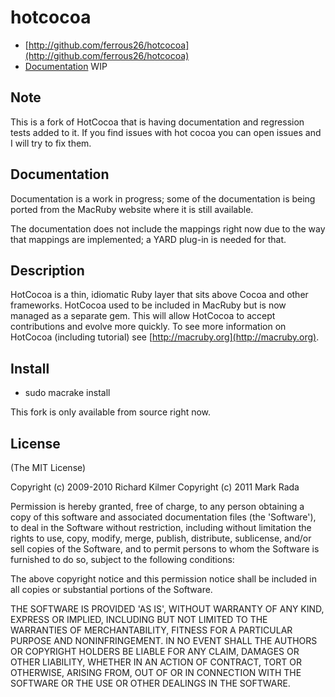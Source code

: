 # hotcocoa

* [http://github.com/ferrous26/hotcocoa](http://github.com/ferrous26/hotcocoa)
* [Documentation](http://rdoc.info/github/ferrous26/hotcocoa/master/frames) WIP

## Note

This is a fork of HotCocoa that is having documentation and regression
tests added to it. If you find issues with hot cocoa you can open
issues and I will try to fix them.

## Documentation

Documentation is a work in progress; some of the documentation is
being ported from the MacRuby website where it is still available.

The documentation does not include the mappings right now due to the
way that mappings are implemented; a YARD plug-in is needed for that.

## Description

HotCocoa is a thin, idiomatic Ruby layer that sits above Cocoa and
other frameworks. HotCocoa used to be included in MacRuby but is now
managed as a separate gem.  This will allow HotCocoa to accept
contributions and evolve more quickly. To see more information on
HotCocoa (including tutorial) see
[http://macruby.org](http://macruby.org).

## Install

* sudo macrake install

This fork is only available from source right now.

## License

(The MIT License)

Copyright (c) 2009-2010 Richard Kilmer
Copyright (c) 2011 Mark Rada

Permission is hereby granted, free of charge, to any person obtaining
a copy of this software and associated documentation files (the
'Software'), to deal in the Software without restriction, including
without limitation the rights to use, copy, modify, merge, publish,
distribute, sublicense, and/or sell copies of the Software, and to
permit persons to whom the Software is furnished to do so, subject to
the following conditions:

The above copyright notice and this permission notice shall be
included in all copies or substantial portions of the Software.

THE SOFTWARE IS PROVIDED 'AS IS', WITHOUT WARRANTY OF ANY KIND,
EXPRESS OR IMPLIED, INCLUDING BUT NOT LIMITED TO THE WARRANTIES OF
MERCHANTABILITY, FITNESS FOR A PARTICULAR PURPOSE AND NONINFRINGEMENT.
IN NO EVENT SHALL THE AUTHORS OR COPYRIGHT HOLDERS BE LIABLE FOR ANY
CLAIM, DAMAGES OR OTHER LIABILITY, WHETHER IN AN ACTION OF CONTRACT,
TORT OR OTHERWISE, ARISING FROM, OUT OF OR IN CONNECTION WITH THE
SOFTWARE OR THE USE OR OTHER DEALINGS IN THE SOFTWARE.
